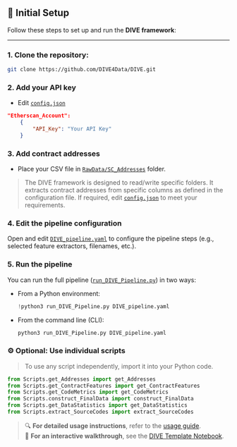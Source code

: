 ## 🔧 Initial Setup

Follow these steps to set up and run the **DIVE framework**:

---

### 1. **Clone the repository:**
```bash
git clone https://github.com/DIVE4Data/DIVE.git
```

### 2. **Add your API key**
* Edit [`config.json`](https://github.com/DIVE4Data/DIVE/blob/main/config.json)
```json
"Etherscan_Account": 
    {
        "API_Key": "Your API Key"
    }
```

### 3. **Add contract addresses**
* Place your CSV file in [`RawData/SC_Addresses`](https://github.com/DIVE4Data/DIVE/tree/main/RawData/SC_Addresses) folder.

> The DIVE framework is designed to read/write specific folders. It extracts contract addresses from specific columns as defined in the configuration file. If required, edit [`config.json`](https://github.com/DIVE4Data/DIVE/blob/main/config.json) to meet your requirements.

### 4. **Edit the pipeline configuration**
Open and edit [`DIVE_pipeline.yaml`](https://github.com/DIVE4Data/DIVE/blob/main/DIVE_pipeline.yaml) to configure the pipeline steps (e.g., selected feature extractors, filenames, etc.).

### 5. **Run the pipeline**
You can run the full pipeline ([`run_DIVE_Pipeline.py`](https://github.com/DIVE4Data/DIVE/blob/main/run_DIVE_Pipeline.py)) in two ways:
- From a Python environment:
  ```Python
  !python3 run_DIVE_Pipeline.py DIVE_pipeline.yaml
  ```
- From the command line (CLI):
  ```bash
  python3 run_DIVE_Pipeline.py DIVE_pipeline.yaml
  ```
### ⚙️ **Optional: Use individual scripts**
> To use any script independently, import it into your Python code.
```python
from Scripts.get_Addresses import get_Addresses
from Scripts.get_ContractFeatures import get_ContractFeatures
from Scripts.get_CodeMetrics import get_CodeMetrics
from Scripts.construct_FinalData import construct_FinalData
from Scripts.get_DataStatistics import get_DataStatistics
from Scripts.extract_SourceCodes import extract_SourceCodes
```
> 🔍 **For detailed usage instructions**, refer to the [usage guide](https://github.com/DIVE4Data/DIVE/blob/main/Docs/usage.md).  
> 📓 **For an interactive walkthrough**, see the [DIVE Template Notebook](https://github.com/DIVE4Data/DIVE/blob/main/DIVE.ipynb).
